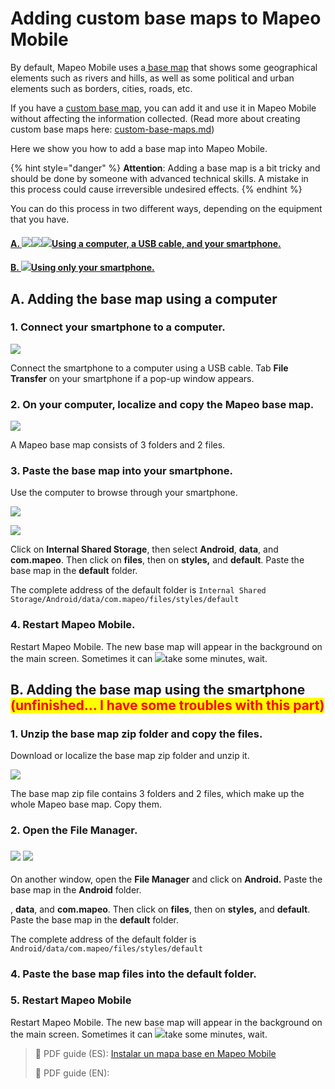 # Adding custom base maps to Mapeo Mobile

By default, Mapeo Mobile uses a[ base map](../will-mapeo-work-out-of-the-box-for-me/default-base-map.md) that shows some geographical elements such as rivers and hills, as well as some political and urban elements such as borders, cities, roads, etc.&#x20;

If you have a [custom base map](../pre-launch-deployment-preparation/custom-base-maps.md), you can add it and use it in Mapeo Mobile without affecting the information collected. (Read more about creating custom base maps here: [custom-base-maps.md](../pre-launch-deployment-preparation/custom-base-maps.md "mention"))

Here we show you how to add a base map into Mapeo Mobile.

{% hint style="danger" %}
**Attention**: Adding a base map is a bit tricky and should be done by someone with advanced technical skills. A mistake in this process could cause irreversible undesired effects.
{% endhint %}

You can do this process in two different ways, depending on the equipment that you have.

#### [A. ![](<../../.gitbook/assets/laptop icon>)![](<../../.gitbook/assets/USB cable>)![](../../.gitbook/assets/smartphone)Using a computer, a USB cable, and your smartphone.](installing-offline-maps.md#a.-adding-the-base-map-using-a-computer)

#### [B. ![](../../.gitbook/assets/smartphone)Using only your smartphone.](installing-offline-maps.md#a.-adding-the-base-map-using-a-computer-1)

## A. Adding the base map using a computer

### 1. Connect your smartphone to a computer.

![](../../.gitbook/assets/image.png)

Connect the smartphone to a computer using a USB cable. Tab **File Transfer** on your smartphone if a pop-up window appears.

### 2. On your computer, localize and copy the Mapeo base map.&#x20;

![](<../../.gitbook/assets/Base map files>)

A Mapeo base map consists of 3 folders and 2 files.

### 3. Paste the base map into your smartphone.

Use the computer to browse through your smartphone.&#x20;

![](<../../.gitbook/assets/Add base map computer - smartphone>)

![](<../../.gitbook/assets/Add base map computer smartphone route>)

Click on **Internal Shared Storage**, then select **Android**, **data**, and **com.mapeo**. Then click on **files**, then on **styles,** and **default**. Paste the base map in the **default** folder.&#x20;

The complete address of the default folder is `Internal Shared Storage/Android/data/com.mapeo/files/styles/default`

### 4. Restart Mapeo Mobile.

Restart Mapeo Mobile. The new base map will appear in the background on the main screen. Sometimes it can ![](<../../.gitbook/assets/watch time>)take some minutes, wait.

## B. Adding the base map using the smartphone <mark style="color:red;">(unfinished... I have some troubles with this part)</mark>

### 1. Unzip the base map zip folder and copy the files.&#x20;

Download or localize the base map zip folder and unzip it.

![](<../../.gitbook/assets/Base map files>)

The base map zip file contains 3 folders and 2 files, which make up the whole Mapeo base map. Copy them.

### 2. Open the File Manager.

### ![](<../../.gitbook/assets/Select File Manager.jpg>)  ![](<../../.gitbook/assets/select Android - add base map.jpg>)

On another window, open the **File Manager** and click on **Android.** Paste the base map in the **Android** folder.&#x20;







, **data**, and **com.mapeo**. Then click on **files**, then on **styles,** and **default**. Paste the base map in the **default** folder.&#x20;

The complete address of the default folder is `Android/data/com.mapeo/files/styles/default`

### 4. Paste the base map files into the default folder.

### 5. Restart Mapeo Mobile

Restart Mapeo Mobile. The new base map will appear in the background on the main screen. Sometimes it can ![](<../../.gitbook/assets/watch time>)take some minutes, wait.



> **📖** PDF guide (ES): [Instalar un mapa base en Mapeo Mobile](https://drive.google.com/file/d/10Z7K3ROiVt5xjcTIn2mR96LUg03NYtNL/view?usp=sharing)
>
> **📖** PDF guide (EN):&#x20;
